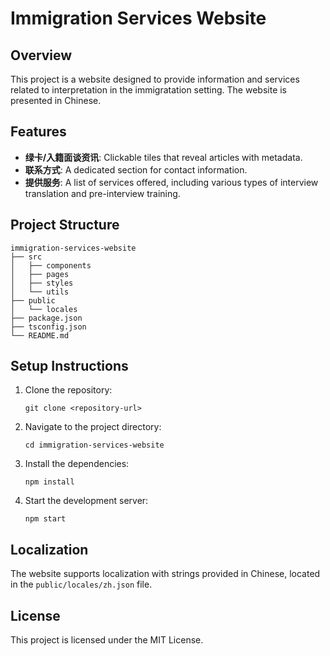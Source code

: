 # Immigration Services Website

## Overview
This project is a website designed to provide information and services related to interpretation in the immigratation setting. The website is presented in Chinese.

## Features
- **绿卡/入籍面谈资讯**: Clickable tiles that reveal articles with metadata.
- **联系方式**: A dedicated section for contact information.
- **提供服务**: A list of services offered, including various types of interview translation and pre-interview training.

## Project Structure
```
immigration-services-website
├── src
│   ├── components
│   ├── pages
│   ├── styles
│   └── utils
├── public
│   └── locales
├── package.json
├── tsconfig.json
└── README.md
```

## Setup Instructions
1. Clone the repository:
   ```
   git clone <repository-url>
   ```
2. Navigate to the project directory:
   ```
   cd immigration-services-website
   ```
3. Install the dependencies:
   ```
   npm install
   ```
4. Start the development server:
   ```
   npm start
   ```

## Localization
The website supports localization with strings provided in Chinese, located in the `public/locales/zh.json` file.

## License
This project is licensed under the MIT License.